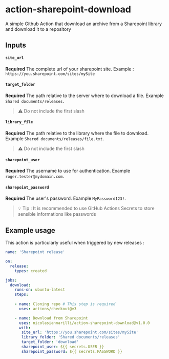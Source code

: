 # action-sharepoint-download
A simple Github Action that download an archive from a Sharepoint library  and download it to a repository

## Inputs

#### `site_url`

**Required** The complete url of your sharepoint site. Example : `https://you.sharepoint.com/sites/mySite`

#### `target_folder`

**Required** The path relative to the server where to download a file. Example `Shared documents/releases`.

> :warning: Do not include the first slash

#### `library_file`

**Required** The path relative to the library where the file to download. Example `Shared documents/releases/file.txt`.

> :warning: Do not include the first slash

#### `sharepoint_user`

**Required** The username to use for authentication. Example `roger.tester@mydomain.com`.

#### `sharepoint_password`

**Required** The user's password. Example `MyPassword123!`. 

> :bulb: Tip : It is recommended to use GitHub Actions Secrets to store sensible informations like passwords

## Example usage 

This action is particularly useful when triggered by new releases :

```yml
name: 'Sharepoint release'

on:
  release:
    types: created

jobs:
  download:
    runs-on: ubuntu-latest
    steps:
    
    - name: Cloning repo # This step is required
      uses: actions/checkout@v3

    - name: Download from Sharepoint
      uses: nicolasiannarilli/action-sharepoint-download@v1.0.0
      with:
       site_url: 'https://you.sharepoint.com/sites/mySite'
       library_folder: 'Shared documents/releases'
       target_folder: 'download'
       sharepoint_user: ${{ secrets.USER }}
       sharepoint_password: ${{ secrets.PASSWORD }}
```

